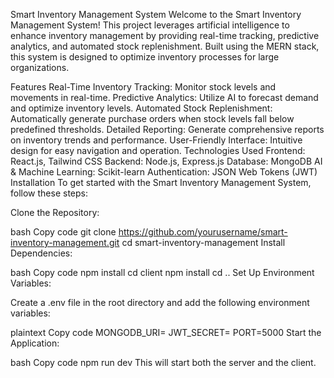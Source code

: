 Smart Inventory Management System
Welcome to the Smart Inventory Management System! This project leverages artificial intelligence to enhance inventory management by providing real-time tracking, predictive analytics, and automated stock replenishment. Built using the MERN stack, this system is designed to optimize inventory processes for large organizations.

Features
Real-Time Inventory Tracking: Monitor stock levels and movements in real-time.
Predictive Analytics: Utilize AI to forecast demand and optimize inventory levels.
Automated Stock Replenishment: Automatically generate purchase orders when stock levels fall below predefined thresholds.
Detailed Reporting: Generate comprehensive reports on inventory trends and performance.
User-Friendly Interface: Intuitive design for easy navigation and operation.
Technologies Used
Frontend: React.js, Tailwind CSS
Backend: Node.js, Express.js
Database: MongoDB
AI & Machine Learning: Scikit-learn
Authentication: JSON Web Tokens (JWT)
Installation
To get started with the Smart Inventory Management System, follow these steps:

Clone the Repository:

bash
Copy code
git clone https://github.com/yourusername/smart-inventory-management.git
cd smart-inventory-management
Install Dependencies:

bash
Copy code
npm install
cd client
npm install
cd ..
Set Up Environment Variables:

Create a .env file in the root directory and add the following environment variables:

plaintext
Copy code
MONGODB_URI=<your-mongodb-uri>
JWT_SECRET=<your-jwt-secret>
PORT=5000
Start the Application:

bash
Copy code
npm run dev
This will start both the server and the client.
